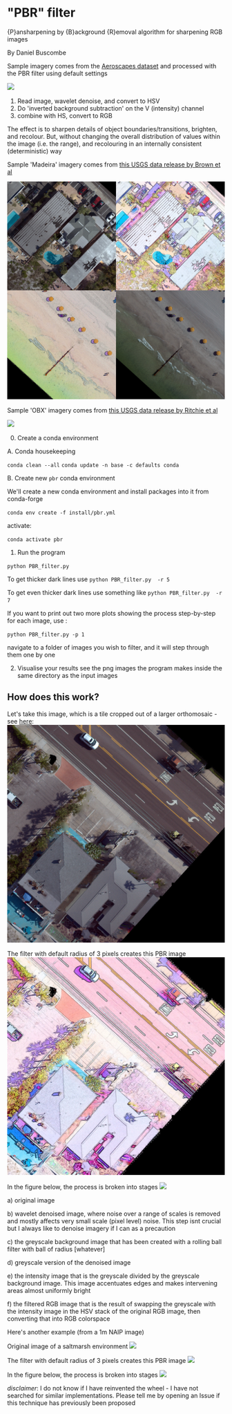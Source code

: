 # "PBR" filter
{P}ansharpening by {B}ackground {R}emoval algorithm for sharpening RGB images

By Daniel Buscombe

Sample imagery comes from the [Aeroscapes dataset](https://github.com/ishann/aeroscapes) and processed with the PBR filter using default settings
<!-- ![](https://github.com/dbuscombe-usgs/PBR_filter/releases/download/0.0.0/short_small.gif) -->
![](https://github.com/dbuscombe-usgs/PBR_filter/releases/download/0.0.01/aeroscapes_resized.gif)

1. Read image, wavelet denoise, and convert to HSV
2. Do 'inverted background subtraction' on the V (intensity) channel
3. combine with HS, convert to RGB

The effect is to sharpen details of object boundaries/transitions, brighten, and recolour. But, without changing the overall distribution of values within the image (i.e. the range), and recolouring in an internally consistent (deterministic) way

Sample 'Madeira' imagery comes from [this USGS data release by Brown et al](https://coastal.er.usgs.gov/data-release/doi-P9L474WC/)

![](PBR.jpg)

Sample 'OBX' imagery comes from [this USGS data release by Ritchie et al](https://www.sciencebase.gov/catalog/item/6037cca0d34eb12031175133)

![](PBR2.jpg)

0. Create a conda environment

A. Conda housekeeping

`conda clean --all`
`conda update -n base -c defaults conda`

B. Create new `pbr` conda environment

We'll create a new conda environment and install packages into it from conda-forge

`conda env create -f install/pbr.yml`

activate:

`conda activate pbr`

1. Run the program

`python PBR_filter.py`

To get thicker dark lines use
`python PBR_filter.py  -r 5`

To get even thicker dark lines use something like
`python PBR_filter.py  -r 7`

If you want to print out two more plots showing the process step-by-step for each image, use :

`python PBR_filter.py -p 1`

navigate to a folder of images you wish to filter, and it will step through them one by one

2. Visualise your results
see the png images the program makes inside the same directory as the input images

## How does this work?


Let's take this image, which is a tile cropped out of a larger orthomosaic - see [here](https://coastal.er.usgs.gov/data-release/doi-P9L474WC/):
![](example/20180619_MadeiraBeachFL_ortho_5cm_10_12.jpg)

The filter with default radius of 3 pixels creates this PBR image
![](example/20180619_MadeiraBeachFL_ortho_5cm_10_12_filt.png)

In the figure below, the process is broken into stages
![](example/20180619_MadeiraBeachFL_ortho_5cm_10_12_filt_fig_breakdown.png)

a) original image

b) wavelet denoised image, where noise over a range of scales is removed and mostly affects very small scale (pixel level) noise. This step isnt crucial but I always like to denoise imagery if I can as a precaution

c) the greyscale background image that has been created with a rolling ball filter with ball of radius [whatever]

d) greyscale version of the denoised image

e) the intensity image that is the greyscale divided by the greyscale background image. This image accentuates edges and makes intervening areas almost uniformly bright  

f) the filtered RGB image that is the result of swapping the greyscale with the intensity image in the HSV stack of the original RGB image, then converting that into RGB colorspace


Here's another example (from a 1m NAIP image)

Original image of a saltmarsh environment
![](example/chunk16_m_3307955_sw_17_1_20150528_multiband_romaine_site121.jpg)

The filter with default radius of 3 pixels creates this PBR image
![](example/chunk16_m_3307955_sw_17_1_20150528_multiband_romaine_site121_filt.png)

In the figure below, the process is broken into stages
![](example/chunk16_m_3307955_sw_17_1_20150528_multiband_romaine_site121_filt_fig_breakdown.png)



*disclaimer*: I do not know if I have reinvented the wheel - I have not searched for similar implementations. Please tell me by opening an Issue if this technique has previously been proposed
